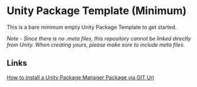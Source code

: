 # Unity Package Template (Minimum)

This is a bare minimum empty Unity Package Template to get started.

_Note - Since there is no .meta files, this repository cannot be linked directly from Unity. When creating yours, please make sure to include meta files._

## Links

[How to install a Unity Package Manager Package via GIT Url](https://docs.unity3d.com/Manual/upm-ui-giturl.html)  
